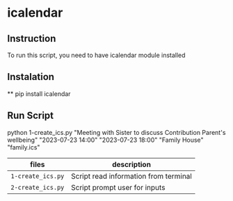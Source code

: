 # icalendar

## Instruction

To run this script, you need to have icalendar module installed

## Instalation

\*\* pip install icalendar

## Run Script

python 1-create_ics.py "Meeting with Sister to discuss Contribution Parent's wellbeing" "2023-07-23 14:00" "2023-07-23 18:00" "Family House" "family.ics"

| files             | description                           |
| ----------------- | ------------------------------------- |
| `1-create_ics.py` | Script read information from terminal |
| `2-create_ics.py` | Script prompt user for inputs         |
